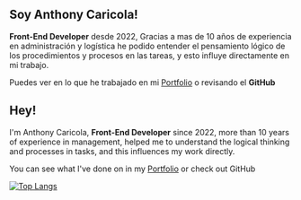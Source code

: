 ## Soy Anthony Caricola!

**Front-End Developer** desde 2022, Gracias a mas de 10 años de experiencia en administración y logística he podido entender el pensamiento lógico de los procedimientos y procesos en las tareas, y esto influye directamente en mi trabajo.


Puedes ver en lo que he trabajado en mi [Portfolio](http://www.amcaricola.com/#portfolio) o revisando el **GitHub**

## Hey!

I'm Anthony Caricola, **Front-End Developer** since 2022, more than 10 years of experience in management, helped me to understand the logical thinking and processes in tasks, and this influences my work directly.

You can see what I've done on in my [Portfolio](http://www.amcaricola.com/#portfolio)  or check out GitHub

[![Top Langs](https://github-readme-stats.vercel.app/api/top-langs/?username=amcaricola&layout=compact)](https://github.com/anuraghazra/github-readme-stats)


<!--
**amcaricola/amcaricola** is a ✨ _special_ ✨ repository because its `README.md` (this file) appears on your GitHub profile.

Here are some ideas to get you started:

- 🔭 I’m currently working on ...
- 🌱 I’m currently learning ...
- 👯 I’m looking to collaborate on ...
- 🤔 I’m looking for help with ...
- 💬 Ask me about ...
- 📫 How to reach me: ...
- 😄 Pronouns: ...
- ⚡ Fun fact: ...
-->
